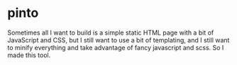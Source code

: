 # pinto

Sometimes all I want to build is a simple static HTML page with a bit of JavaScript and CSS, but I still want to use a bit of templating, and I still want to minify everything and take advantage of fancy javascript and scss. So I made this tool.
